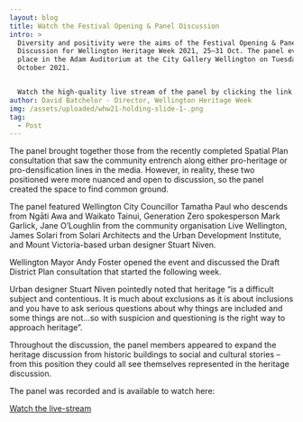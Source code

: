 ```yaml
---
layout: blog
title: Watch the Festival Opening & Panel Discussion
intro: >
  Diversity and positivity were the aims of the Festival Opening & Panel
  Discussion for Wellington Heritage Week 2021, 25–31 Oct. The panel event took
  place in the Adam Auditorium at the City Gallery Wellington on Tuesday 26th of
  October 2021. 


  Watch the high-quality live stream of the panel by clicking the link in this blog post. 
author: David Batchelor - Director, Wellington Heritage Week
img: /assets/uploaded/whw21-holding-slide-1-.png
tag:
  - Post
---
```

The panel brought together those from the recently completed Spatial Plan consultation that saw the community entrench along either pro-heritage or pro-densification lines in the media. However, in reality, these two positioned were more nuanced and open to discussion, so the panel created the space to find common ground. 

The panel featured Wellington City Councillor Tamatha Paul who descends from Ngāti Awa and Waikato Tainui, Generation Zero spokesperson Mark Garlick, Jane O’Loughlin from the community organisation Live Wellington, James Solari from Solari Architects and the Urban Development Institute, and Mount Victoria-based urban designer Stuart Niven. 

Wellington Mayor Andy Foster opened the event and discussed the Draft District Plan consultation that started the following week. 

Urban designer Stuart Niven pointedly noted that heritage “is a difficult subject and contentious. It is much about exclusions as it is about inclusions and you have to ask serious questions about why things are included and some things are not…so with suspicion and questioning is the right way to approach heritage”. 

Throughout the discussion, the panel members appeared to expand the heritage discussion from historic buildings to social and cultural stories – from this position they could all see themselves represented in the heritage discussion.

The panel was recorded and is available to watch here:

<a href="https://vimeo.com/637745596/96662a85f7" class="button">Watch the live-stream</a>